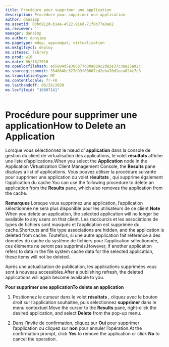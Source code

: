 ```yaml
---
title: Procédure pour supprimer une application
description: Procédure pour supprimer une application
author: dansimp
ms.assetid: 03b0912d-b14a-4522-916d-71f8b77a8a82
ms.reviewer: ''
manager: dansimp
ms.author: dansimp
ms.pagetype: mdop, appcompat, virtualization
ms.mktglfcycl: deploy
ms.sitesec: library
ms.prod: w10
ms.date: 06/16/2016
ms.openlocfilehash: e65884d5e300377d80a689c2de2e37c3aa25a92c
ms.sourcegitcommit: 354664bc527d93f80687cd2eba70d1eea024c7c3
ms.translationtype: MT
ms.contentlocale: fr-FR
ms.lasthandoff: 06/26/2020
ms.locfileid: "10807141"
---
```

# <span data-ttu-id="19913-103">Procédure pour supprimer une application</span><span class="sxs-lookup"><span data-stu-id="19913-103">How to Delete an Application</span></span>


<span data-ttu-id="19913-104">Lorsque vous sélectionnez le nœud d' **application** dans la console de gestion du client de virtualisation des applications, le volet **résultats** affiche une liste d’applications.</span><span class="sxs-lookup"><span data-stu-id="19913-104">When you select the **Application** node in the Application Virtualization Client Management Console, the **Results** pane displays a list of applications.</span></span> <span data-ttu-id="19913-105">Vous pouvez utiliser la procédure suivante pour supprimer une application du volet **résultats** , qui supprime également l’application du cache.</span><span class="sxs-lookup"><span data-stu-id="19913-105">You can use the following procedure to delete an application from the **Results** pane, which also removes the application from the cache.</span></span>

<span data-ttu-id="19913-106">**Remarques**  Lorsque vous supprimez une application, l’application sélectionnée ne sera plus disponible pour les utilisateurs de ce client.</span><span class="sxs-lookup"><span data-stu-id="19913-106">**Note** When you delete an application, the selected application will no longer be available to any users on that client.</span></span> <span data-ttu-id="19913-107">Les raccourcis et les associations de types de fichiers sont masqués et l’application est supprimée du cache.</span><span class="sxs-lookup"><span data-stu-id="19913-107">Shortcuts and file type associations are hidden, and the application is deleted from cache.</span></span> <span data-ttu-id="19913-108">Toutefois, si une autre application fait référence à des données du cache du système de fichiers pour l’application sélectionnée, ces éléments ne seront pas supprimés.</span><span class="sxs-lookup"><span data-stu-id="19913-108">However, if another application refers to data in the file system cache data for the selected application, these items will not be deleted.</span></span>

<span data-ttu-id="19913-109">Après une actualisation de publication, les applications supprimées vous sont à nouveau accessibles.</span><span class="sxs-lookup"><span data-stu-id="19913-109">After a publishing refresh, the deleted applications will again become available to you.</span></span>

 

**<span data-ttu-id="19913-110">Pour supprimer une application</span><span class="sxs-lookup"><span data-stu-id="19913-110">To delete an application</span></span>**

1.  <span data-ttu-id="19913-111">Positionnez le curseur dans le volet **résultats** , cliquez avec le bouton droit sur l’application souhaitée, puis sélectionnez **supprimer** dans le menu contextuel.</span><span class="sxs-lookup"><span data-stu-id="19913-111">Move the cursor to the **Results** pane, right-click the desired application, and select **Delete** from the pop-up menu.</span></span>

2.  <span data-ttu-id="19913-112">Dans l’invite de confirmation, cliquez sur **Oui** pour supprimer l’application ou cliquez sur **non** pour annuler l’opération.</span><span class="sxs-lookup"><span data-stu-id="19913-112">At the confirmation prompt, click **Yes** to remove the application or click **No** to cancel the operation.</span></span>

 

 





